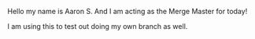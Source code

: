 Hello my name is Aaron S. And I am acting as the Merge Master for today!

I am using this to test out doing my own branch as well.
